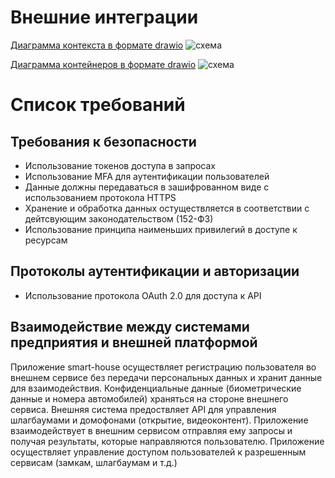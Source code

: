 # Внешние интеграции

[Диаграмма контекста в формате drawio](Context_С4_model.drawio)
![схема](Context_С4_model.png)

[Диаграмма контейнеров в формате drawio](PropDevelopment_С4_model.drawio)
![схема](PropDevelopment_С4_model.png)

# Cписок требований

## Требования к безопасности
- Использование токенов доступа в запросах
- Использование MFA для аутентификации пользователей
- Данные должны передаваться в зашифрованном виде с использованием протокола HTTPS
- Хранение и обработка данных остуществляется в соответствии с дейтсвующим законодательством (152-ФЗ)
- Использование принципа наименьших привилегий в доступе к ресурсам

## Протоколы аутентификации и авторизации
- Использование протокола OAuth 2.0 для доступа к API

## Взаимодействие между системами предприятия и внешней платформой
Приложение smart-house осуществляет регистрацию пользователя во внешнем сервисе без передачи персональных данных и хранит данные для взаимодействия.
Конфиденциальные данные (биометрические данные и номера автомобилей) храняться на стороне внешнего сервиса.
Внешняя система предоствляет API для управления шлагбаумами и домофонами (открытие, видеоконтент). 
Приложение взаимодействует в внешним сервисом отправляя ему запросы и получая результаты, которые направляются пользователю.
Приложение осуществляет управление доступом пользователей к разрешенным сервисам (замкам, шлагбаумам и т.д.) 
